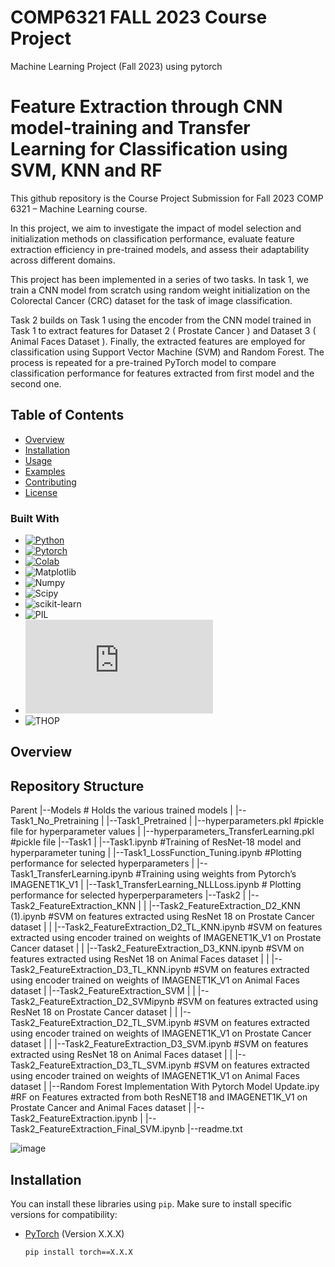 # COMP6321 FALL 2023 Course Project
Machine Learning Project (Fall 2023) using pytorch
# Feature Extraction through CNN model-training and Transfer Learning for Classification using SVM, KNN and RF

This github repository is the Course Project Submission for Fall 2023 COMP 6321 – Machine Learning course. 

In this project, we aim to investigate the impact of model selection and initialization methods on classification performance, evaluate feature extraction efficiency in pre-trained models, and assess their adaptability across different domains.

This project has been implemented in a series of two tasks. In task 1, we train a CNN model from scratch using random weight initialization on the Colorectal Cancer (CRC) dataset for the task of image classification. 

Task 2 builds on Task 1 using the encoder from the CNN model trained in Task 1 to extract features for Dataset 2 ( Prostate Cancer ) and Dataset 3 ( Animal Faces Dataset ). Finally, the extracted features are employed for classification using Support Vector Machine (SVM) and Random Forest. The process is repeated for a pre-trained PyTorch model to compare classification performance for features extracted from first model and the second one. 

## Table of Contents

- [Overview](#overview)
- [Installation](#installation)
- [Usage](#usage)
- [Examples](#examples)
- [Contributing](#contributing)
- [License](#license)


### Built With
* [![Python][Python]][Python-url]
* [![Pytorch][Pytorch]][Pytorch-url]
* [![Colab][Colab]][Colab-url]
* ![Matplotlib][Matplotlib]
* ![Numpy][Numpy]
* ![Scipy][Scipy]
* ![scikit-learn][scikit-learn]
* ![PIL][PIL]
* ![Pickle][Pickle]
* ![THOP][THOP]

## Overview
## Repository Structure
Parent
 |--Models		# Holds the various trained models 
 |   |--Task1_No_Pretraining
 |   |--Task1_Pretrained
 |   |--hyperparameters.pkl                              #pickle file for hyperparameter values
 |   |--hyperparameters_TransferLearning.pkl             #pickle file 
 |--Task1
 |   |--Task1.ipynb               	 	         #Training of ResNet-18 model and hyperparameter tuning
 |   |--Task1_LossFunction_Tuning.ipynb	                 #Plotting performance for selected hyperparameters
 |   |--Task1_TransferLearning.ipynb	#Training using weights from Pytorch’s IMAGENET1K_V1
 |   |--Task1_TransferLearning_NLLLoss.ipynb       # Plotting performance for selected                                                                                                                                                                           hyperperparameters
 |--Task2
 |   |--Task2_FeatureExtraction_KNN
 |   |	|--Task2_FeatureExtraction_D2_KNN (1).ipynb    #SVM on features extracted using  ResNet 18 on Prostate Cancer dataset 
 |   |	|--Task2_FeatureExtraction_D2_TL_KNN.ipynb     #SVM on features extracted using encoder trained on weights of IMAGENET1K_V1 on Prostate Cancer dataset
 |   |	|--Task2_FeatureExtraction_D3_KNN.ipynb	       #SVM on features extracted using  ResNet 18 on Animal Faces dataset
 |   |	|--Task2_FeatureExtraction_D3_TL_KNN.ipynb     #SVM on features extracted using encoder trained on weights of IMAGENET1K_V1 on Animal Faces dataset
 |   |--Task2_FeatureExtraction_SVM
 |   |	|--Task2_FeatureExtraction_D2_SVMipynb	#SVM on features extracted using  ResNet 18 on Prostate Cancer dataset
 |   |	|--Task2_FeatureExtraction_D2_TL_SVM.ipynb	#SVM on features extracted using encoder trained on weights of IMAGENET1K_V1 on Prostate Cancer dataset
 |   |	|--Task2_FeatureExtraction_D3_SVM.ipynb	#SVM on features extracted using  ResNet 18 on Animal Faces dataset
 |   |	|--Task2_FeatureExtraction_D3_TL_SVM.ipynb	#SVM on features extracted using encoder trained on weights of IMAGENET1K_V1 on Animal Faces dataset
 |   |--Random Forest Implementation With Pytorch Model Update.ipy  #RF on Features extracted from both ResNET18 and IMAGENET1K_V1 on Prostate Cancer and Animal Faces dataset
 |   |--Task2_FeatureExtraction.ipynb
 |   |--Task2_FeatureExtraction_Final_SVM.ipynb
 |--readme.txt

![image](https://github.com/Vasudev-Sharma-13/COMP6321-GroupE/assets/8848193/f81a6e7a-a5b2-4e13-997a-45317ec89bbe)

## Installation

You can install these libraries using `pip`. Make sure to install specific versions for compatibility:

- [PyTorch](https://pytorch.org/) (Version X.X.X)
  ```bash
  pip install torch==X.X.X


<!-- MARKDOWN LINKS & IMAGES -->
<!-- https://www.markdownguide.org/basic-syntax/#reference-style-links -->
[Python]: https://img.shields.io/badge/Python-3.9-3776AB.svg?style=flat&logo=python&logoColor=white
[Python-url]: https://www.python.org/
[Pytorch]: https://img.shields.io/badge/PyTorch-%23EE4C2C.svg?style=for-the-badge&logo=PyTorch&logoColor=white
[Pytorch-url]: https://pytorch.org/
[Colab]:https://colab.research.google.com/assets/colab-badge.svg
[Colab-url]: https://colab.research.google.com/notebooks/intro.ipynb
[Matplotlib]: https://matplotlib.org/
[Numpy]: https://numpy.org/
[Scipy]: https://img.shields.io/badge/Scipy-%23ffffff.svg?style=for-the-badge&logo=Matplotlib&logoColor=black
[scikit-learn]: https://img.shields.io/badge/scikit-learn-%23ffffff.svg?style=for-the-badge&logo=Matplotlib&logoColor=black
[PIL]: https://img.shields.io/badge/PIL-%23ffffff.svg?style=for-the-badge&logo=Matplotlib&logoColor=black
[Pickle]: https://docs.python.org/3/library/pickle.html
[THOP]: https://img.shields.io/badge/THOP-%23ffffff.svg?style=for-the-badge&logo=Matplotlib&logoColor=black
